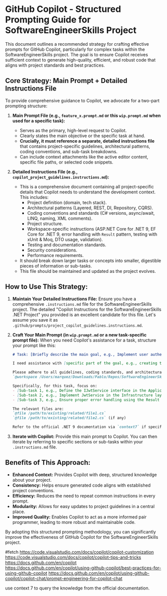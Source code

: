 # GitHub Copilot - Structured Prompting Guide for SoftwareEngineerSkills Project

This document outlines a recommended strategy for crafting effective prompts for GitHub Copilot, particularly for complex tasks within the SoftwareEngineerSkills project. The goal is to ensure Copilot receives sufficient context to generate high-quality, efficient, and robust code that aligns with project standards and best practices.

## Core Strategy: Main Prompt + Detailed Instructions File

To provide comprehensive guidance to Copilot, we advocate for a two-part prompting structure:

1.  **Main Prompt File (e.g., `feature_x.prompt.md` or this `wip.prompt.md` when used for a specific task):**
    *   Serves as the primary, high-level request to Copilot.
    *   Clearly states the main objective or the specific task at hand.
    *   **Crucially, it must reference a separate, detailed instructions file** that contains project-specific guidelines, architectural patterns, coding conventions, and sub-task breakdowns.
    *   Can include context attachments like the active editor content, specific file paths, or selected code snippets.

2.  **Detailed Instructions File (e.g., `copilot_project_guidelines.instructions.md`):**
    *   This is a comprehensive document containing all project-specific details that Copilot needs to understand the development context. This includes:
        *   Project definition (domain, tech stack).
        *   Architectural patterns (Layered, REST, DI, Repository, CQRS).
        *   Coding conventions and standards (C# versions, async/await, LINQ, naming, XML comments).
        *   Project structure.
        *   Workspace-specific instructions (ASP.NET Core for .NET 9, EF Core for .NET 9, error handling with `Result` pattern, testing with xUnit & Moq, DTO usage, validation).
        *   Testing and documentation standards.
        *   Security considerations.
        *   Performance requirements.
    *   It should break down larger tasks or concepts into smaller, digestible pieces of information or sub-tasks.
    *   This file should be maintained and updated as the project evolves.

## How to Use This Strategy:

1.  **Maintain Your Detailed Instructions File:**
    Ensure you have a comprehensive `.instructions.md` file for the SoftwareEngineerSkills project. The detailed "Copilot Instructions for the SoftwareEngineerSkills .NET Project" you provided is an excellent candidate for this file. Let's assume you save it as `.github/prompts/project_copilot_guidelines.instructions.md`.

2.  **Craft Your Main Prompt (in `wip.prompt.md` or a new task-specific prompt file):**
    When you need Copilot's assistance for a task, structure your prompt like this:

    ```markdown
    # Task: [Briefly describe the main goal, e.g., Implement user authentication feature]

    I need assistance with [specific part of the goal, e.g., creating the JWT generation service].

    Please adhere to all guidelines, coding standards, and architectural patterns detailed in the project's Copilot instructions:
    `@workspace /Users/marquez/Downloads/Pablo/Repos/SoftwareEngineerSkills/.github/prompts/project_copilot_guidelines.instructions.md`

    Specifically, for this task, focus on:
    - [Sub-task 1, e.g., Define the IJwtService interface in the Application layer]
    - [Sub-task 2, e.g., Implement JwtService in the Infrastructure layer using C# 12 primary constructors]
    - [Sub-task 3, e.g., Ensure proper error handling using the Result pattern]

    The relevant files are:
    `@file /path/to/existing/related/file1.cs`
    `@file /path/to/existing/related/file2.cs` (if any)

    Refer to the official .NET 9 documentation via `context7` if specific new API details are needed.
    ```

3.  **Iterate with Copilot:**
    Provide this main prompt to Copilot. You can then iterate by referring to specific sections or sub-tasks within your `.instructions.md` file.

## Benefits of This Approach:

*   **Enhanced Context:** Provides Copilot with deep, structured knowledge about your project.
*   **Consistency:** Helps ensure generated code aligns with established project conventions.
*   **Efficiency:** Reduces the need to repeat common instructions in every prompt.
*   **Modularity:** Allows for easy updates to project guidelines in a central place.
*   **Improved Quality:** Enables Copilot to act as a more informed pair programmer, leading to more robust and maintainable code.

By adopting this structured prompting methodology, you can significantly improve the effectiveness of GitHub Copilot for the SoftwareEngineerSkills project.


#fetch 
   https://code.visualstudio.com/docs/copilot/copilot-customization
   https://code.visualstudio.com/docs/copilot/copilot-tips-and-tricks
   https://docs.github.com/en/copilot
   https://docs.github.com/en/copilot/using-github-copilot/best-practices-for-using-github-copilot
   https://docs.github.com/en/copilot/using-github-copilot/copilot-chat/prompt-engineering-for-copilot-chat

use context 7 to query the knowledge from the official documentation.
